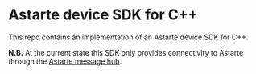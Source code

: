 <!--
Copyright 2025 SECO Mind Srl

SPDX-License-Identifier: Apache-2.0
-->

# Astarte device SDK for C++

This repo contains an implementation of an Astarte device SDK for C++.

**N.B.** At the current state this SDK only provides connectivity to Astarte through the
[Astarte message hub](https://github.com/astarte-platform/astarte-message-hub).
